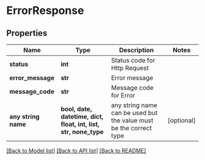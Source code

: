 # ErrorResponse


## Properties
Name | Type | Description | Notes
------------ | ------------- | ------------- | -------------
**status** | **int** | Status code for Http Request | 
**error_message** | **str** | Error message | 
**message_code** | **str** | Message code for Error | 
**any string name** | **bool, date, datetime, dict, float, int, list, str, none_type** | any string name can be used but the value must be the correct type | [optional]

[[Back to Model list]](../README.md#documentation-for-models) [[Back to API list]](../README.md#documentation-for-api-endpoints) [[Back to README]](../README.md)


